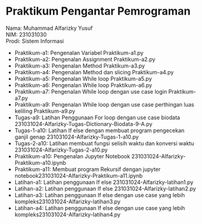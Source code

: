 # Praktikum Pengantar Pemrograman
<div> Nama: Muhammad Alfarizky Yusuf </div>
<div> NIM: 231031030</div>
<div>Prodi: Sistem Informasi</div>

* Praktikum-a1: Pengenalan Variabel Praktikum-a1.py
* Praktikum-a2: Pengenalan Assignment Praktikum-a2.py
* Praktikum-a3: Pengenalan Method Praktikum-a3.py
* Praktikum-a4: Pengenalan Method dan slicing Praktikum-a4.py
* Praktikum-a5: Pengenalan While loop Praktikum-a5.py
* Praktikum-a6: Pengenalan While loop Praktikum-a6.py
* Praktikum-a7: Pengenalan While loop dengan use case login Praktikum-a7.py
* Praktikum-a9: Pengenalan While loop dengan use case perthingan luas keliling Praktikum-a9.py
* Tugas-a9: Latihan Penggunaan For loop dengan use case biodata 231031024-Alfarizky-Tugas-Dictionary-Biodata-9-A.py
* Tugas-1-a10: Latihan If else dengan membuat program pengecekan ganjil genap 231031024-Alfarizky-Tugas-1-a10.py
* Tugas-2-a10: Latihan membuat fungsi selisih waktu dan konversi waktu 231031024-Alfarizky-Tugas-2-a10.py
* Praktikum-a10: Pengenalan Jupyter Notebook 231031024-Alfarizky-Praktikum-a10.ipynb
* Praktikum-a11: Membuat program Rekursif dengan jupyter notebook231031024-Alfarizky-Praktikum-a11.ipynb
* Latihan-a1: Latihan penggunaan If else 231031024-Alfarizky-latihan1.py
* Latihan-a2: Latihan penggunaan If else 231031024-Alfarizky-latihan2.py
* Latihan-a3: Latihan penggunaan If else dengan use case yang lebih kompleks231031024-Alfarizky-latihan3.py
* Latihan-a4: Latihan penggunaan If else dengan use case yang lebih kompleks231031024-Alfarizky-latihan4.py
